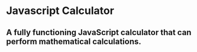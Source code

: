 # Javascript Calculator
## A fully functioning JavaScript calculator that can perform mathematical calculations.
